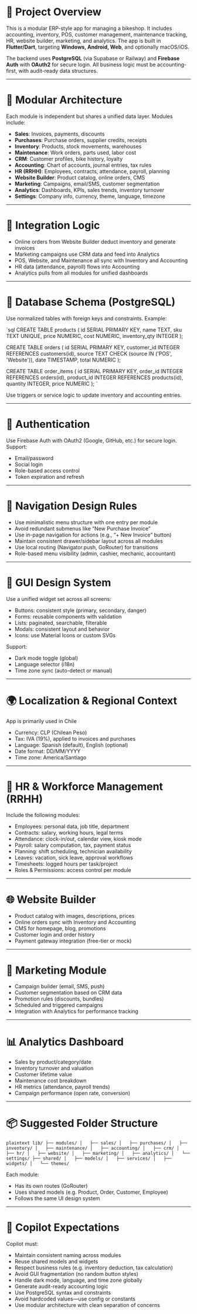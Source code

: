 # 🧠 Project Overview

This is a modular ERP-style app for managing a bikeshop. It includes accounting, inventory, POS, customer management, maintenance tracking, HR, website builder, marketing, and analytics. The app is built in **Flutter/Dart**, targeting **Windows, Android, Web**, and optionally macOS/iOS.

The backend uses **PostgreSQL** (via Supabase or Railway) and **Firebase Auth** with **OAuth2** for secure login. All business logic must be accounting-first, with audit-ready data structures.

---

# 🧱 Modular Architecture

Each module is independent but shares a unified data layer. Modules include:

- **Sales**: Invoices, payments, discounts
- **Purchases**: Purchase orders, supplier credits, receipts
- **Inventory**: Products, stock movements, warehouses
- **Maintenance**: Work orders, parts used, labor cost
- **CRM**: Customer profiles, bike history, loyalty
- **Accounting**: Chart of accounts, journal entries, tax rules
- **HR (RRHH)**: Employees, contracts, attendance, payroll, planning
- **Website Builder**: Product catalog, online orders, CMS
- **Marketing**: Campaigns, email/SMS, customer segmentation
- **Analytics**: Dashboards, KPIs, sales trends, inventory turnover
- **Settings**: Company info, currency, theme, language, timezone

---

# 🔗 Integration Logic

- Online orders from Website Builder deduct inventory and generate invoices
- Marketing campaigns use CRM data and feed into Analytics
- POS, Website, and Maintenance all sync with Inventory and Accounting
- HR data (attendance, payroll) flows into Accounting
- Analytics pulls from all modules for unified dashboards

---

# 🧮 Database Schema (PostgreSQL)

Use normalized tables with foreign keys and constraints. Example:

`sql
CREATE TABLE products (
  id SERIAL PRIMARY KEY,
  name TEXT,
  sku TEXT UNIQUE,
  price NUMERIC,
  cost NUMERIC,
  inventory_qty INTEGER
);

CREATE TABLE orders (
  id SERIAL PRIMARY KEY,
  customer_id INTEGER REFERENCES customers(id),
  source TEXT CHECK (source IN ('POS', 'Website')),
  date TIMESTAMP,
  total NUMERIC
);

CREATE TABLE order_items (
  id SERIAL PRIMARY KEY,
  order_id INTEGER REFERENCES orders(id),
  product_id INTEGER REFERENCES products(id),
  quantity INTEGER,
  price NUMERIC
);
`

Use triggers or service logic to update inventory and accounting entries.

---

# 🔐 Authentication

Use Firebase Auth with OAuth2 (Google, GitHub, etc.) for secure login. Support:

- Email/password
- Social login
- Role-based access control
- Token expiration and refresh

---

# 🧭 Navigation Design Rules

- Use minimalistic menu structure with one entry per module
- Avoid redundant submenus like “New Purchase Invoice”
- Use in-page navigation for actions (e.g., “+ New Invoice” button)
- Maintain consistent drawer/sidebar layout across all modules
- Use local routing (Navigator.push, GoRouter) for transitions
- Role-based menu visibility (admin, cashier, mechanic, accountant)

---

# 🎨 GUI Design System

Use a unified widget set across all screens:

- Buttons: consistent style (primary, secondary, danger)
- Forms: reusable components with validation
- Lists: paginated, searchable, filterable
- Modals: consistent layout and behavior
- Icons: use Material Icons or custom SVGs

Support:

- Dark mode toggle (global)
- Language selector (i18n)
- Time zone sync (auto-detect or manual)

---

# 🌍 Localization & Regional Context

App is primarily used in Chile

- Currency: CLP (Chilean Peso)
- Tax: IVA (19%), applied to invoices and purchases
- Language: Spanish (default), English (optional)
- Date format: DD/MM/YYYY
- Time zone: America/Santiago

---

# 👥 HR & Workforce Management (RRHH)

Include the following modules:

- Employees: personal data, job title, department
- Contracts: salary, working hours, legal terms
- Attendance: clock-in/out, calendar view, kiosk mode
- Payroll: salary computation, tax, payment status
- Planning: shift scheduling, technician availability
- Leaves: vacation, sick leave, approval workflows
- Timesheets: logged hours per task/project
- Roles & Permissions: access control per module

---

# 🌐 Website Builder

- Product catalog with images, descriptions, prices
- Online orders sync with Inventory and Accounting
- CMS for homepage, blog, promotions
- Customer login and order history
- Payment gateway integration (free-tier or mock)

---

# 📣 Marketing Module

- Campaign builder (email, SMS, push)
- Customer segmentation based on CRM data
- Promotion rules (discounts, bundles)
- Scheduled and triggered campaigns
- Integration with Analytics for performance tracking

---

# 📊 Analytics Dashboard

- Sales by product/category/date
- Inventory turnover and valuation
- Customer lifetime value
- Maintenance cost breakdown
- HR metrics (attendance, payroll trends)
- Campaign performance (open rate, conversion)

---

# 📦 Suggested Folder Structure

`plaintext
lib/
├── modules/
│   ├── sales/
│   ├── purchases/
│   ├── inventory/
│   ├── maintenance/
│   ├── accounting/
│   ├── crm/
│   ├── hr/
│   ├── website/
│   ├── marketing/
│   ├── analytics/
│   └── settings/
├── shared/
│   ├── models/
│   ├── services/
│   ├── widgets/
│   └── themes/
`

Each module:

- Has its own routes (GoRouter)
- Uses shared models (e.g. Product, Order, Customer, Employee)
- Follows the same UI design system

---

# 🧠 Copilot Expectations

Copilot must:

- Maintain consistent naming across modules
- Reuse shared models and widgets
- Respect business rules (e.g. inventory deduction, tax calculation)
- Avoid GUI fragmentation (no random button styles)
- Handle dark mode, language, and time zone globally
- Generate audit-ready accounting logic
- Use PostgreSQL syntax and constraints
- Avoid hardcoded values—use config or constants
- Use modular architecture with clean separation of concerns